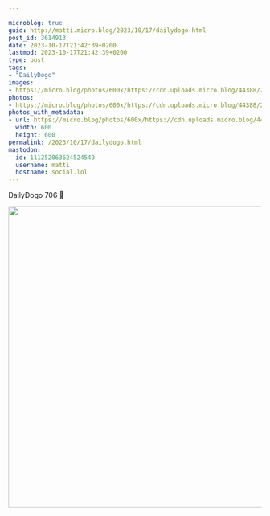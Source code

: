 ```yaml
---

microblog: true
guid: http://matti.micro.blog/2023/10/17/dailydogo.html
post_id: 3614913
date: 2023-10-17T21:42:39+0200
lastmod: 2023-10-17T21:42:39+0200
type: post
tags:
- "DailyDogo"
images:
- https://micro.blog/photos/600x/https://cdn.uploads.micro.blog/44388/2023/716e0aceba3a4c3ea148207382917c51.jpg
photos:
- https://micro.blog/photos/600x/https://cdn.uploads.micro.blog/44388/2023/716e0aceba3a4c3ea148207382917c51.jpg
photos_with_metadata:
- url: https://micro.blog/photos/600x/https://cdn.uploads.micro.blog/44388/2023/716e0aceba3a4c3ea148207382917c51.jpg
  width: 600
  height: 600
permalink: /2023/10/17/dailydogo.html
mastodon:
  id: 111252063624524549
  username: matti
  hostname: social.lol
---
```

DailyDogo 706 🐶

<img src="/media/uploads/2023/716e0aceba3a4c3ea148207382917c51.jpg" width="600" height="600" alt="" />
